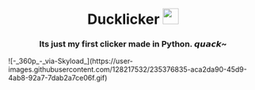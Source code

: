 <h1 align="center">Ducklicker</a> 
<img src="https://www.freepngimg.com/thumb/machine/47280-8-rubber-duck-hq-image-free-png.png" height="32"/></h1>
<h3 align="center">Its just my first clicker made in Python. 𝙦𝙪𝙖𝙘𝙠~</h3>
![-_360p_-_via-Skyload_](https://user-images.githubusercontent.com/128217532/235376835-aca2da90-45d9-4ab8-92a7-7dab2a7ce06f.gif)
